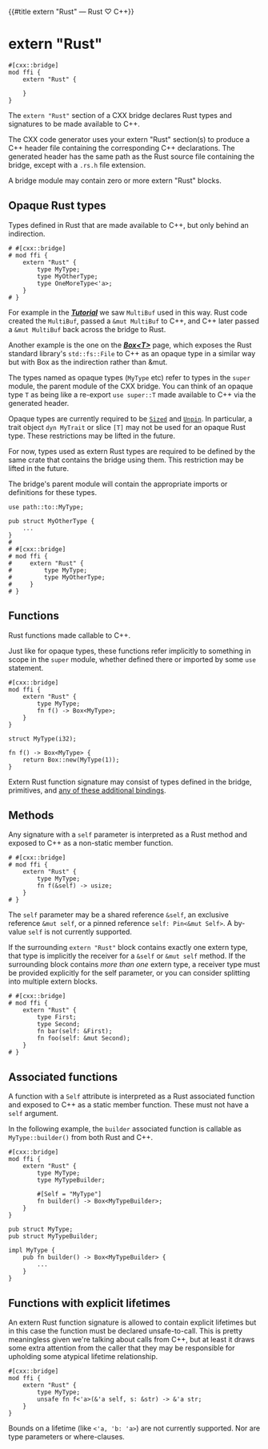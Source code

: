 {{#title extern "Rust" — Rust ♡ C++}}
# extern "Rust"

```rust,noplayground
#[cxx::bridge]
mod ffi {
    extern "Rust" {

    }
}
```

The `extern "Rust"` section of a CXX bridge declares Rust types and signatures
to be made available to C++.

The CXX code generator uses your extern "Rust" section(s) to produce a C++
header file containing the corresponding C++ declarations. The generated header
has the same path as the Rust source file containing the bridge, except with a
`.rs.h` file extension.

A bridge module may contain zero or more extern "Rust" blocks.

## Opaque Rust types

Types defined in Rust that are made available to C++, but only behind an
indirection.

```rust,noplayground
# #[cxx::bridge]
# mod ffi {
    extern "Rust" {
        type MyType;
        type MyOtherType;
        type OneMoreType<'a>;
    }
# }
```

For example in the ***[Tutorial](tutorial.md)*** we saw `MultiBuf` used in this
way. Rust code created the `MultiBuf`, passed a `&mut MultiBuf` to C++, and C++
later passed a `&mut MultiBuf` back across the bridge to Rust.

Another example is the one on the ***[Box\<T\>](binding/box.md)*** page, which
exposes the Rust standard library's `std::fs::File` to C++ as an opaque type in
a similar way but with Box as the indirection rather than &mut.

The types named as opaque types (`MyType` etc) refer to types in the `super`
module, the parent module of the CXX bridge. You can think of an opaque type `T`
as being like a re-export `use super::T` made available to C++ via the generated
header.

Opaque types are currently required to be [`Sized`] and [`Unpin`]. In
particular, a trait object `dyn MyTrait` or slice `[T]` may not be used for an
opaque Rust type. These restrictions may be lifted in the future.

[`Sized`]: https://doc.rust-lang.org/std/marker/trait.Sized.html
[`Unpin`]: https://doc.rust-lang.org/std/marker/trait.Unpin.html

For now, types used as extern Rust types are required to be defined by the same
crate that contains the bridge using them. This restriction may be lifted in the
future.

The bridge's parent module will contain the appropriate imports or definitions
for these types.

```rust,noplayground
use path::to::MyType;

pub struct MyOtherType {
    ...
}
#
# #[cxx::bridge]
# mod ffi {
#     extern "Rust" {
#         type MyType;
#         type MyOtherType;
#     }
# }
```

## Functions

Rust functions made callable to C++.

Just like for opaque types, these functions refer implicitly to something in
scope in the `super` module, whether defined there or imported by some `use`
statement.

```rust,noplayground
#[cxx::bridge]
mod ffi {
    extern "Rust" {
        type MyType;
        fn f() -> Box<MyType>;
    }
}

struct MyType(i32);

fn f() -> Box<MyType> {
    return Box::new(MyType(1));
}
```

Extern Rust function signature may consist of types defined in the bridge,
primitives, and [any of these additional bindings](bindings.md).

## Methods

Any signature with a `self` parameter is interpreted as a Rust method and
exposed to C++ as a non-static member function.

```rust,noplayground
# #[cxx::bridge]
# mod ffi {
    extern "Rust" {
        type MyType;
        fn f(&self) -> usize;
    }
# }
```

The `self` parameter may be a shared reference `&self`, an exclusive reference
`&mut self`, or a pinned reference `self: Pin<&mut Self>`. A by-value `self` is
not currently supported.

If the surrounding `extern "Rust"` block contains exactly one extern type, that
type is implicitly the receiver for a `&self` or `&mut self` method. If the
surrounding block contains *more than one* extern type, a receiver type must be
provided explicitly for the self parameter, or you can consider splitting into
multiple extern blocks.

```rust,noplayground
# #[cxx::bridge]
# mod ffi {
    extern "Rust" {
        type First;
        type Second;
        fn bar(self: &First);
        fn foo(self: &mut Second);
    }
# }
```

## Associated functions

A function with a `Self` attribute is interpreted as a Rust associated function
and exposed to C++ as a static member function. These must not have a `self`
argument.

In the following example, the `builder` associated function is callable as
`MyType::builder()` from both Rust and C++.

```rust,noplayground
#[cxx::bridge]
mod ffi {
    extern "Rust" {
        type MyType;
        type MyTypeBuilder;

        #[Self = "MyType"]
        fn builder() -> Box<MyTypeBuilder>;
    }
}

pub struct MyType;
pub struct MyTypeBuilder;

impl MyType {
    pub fn builder() -> Box<MyTypeBuilder> {
        ...
    }
}
```

## Functions with explicit lifetimes

An extern Rust function signature is allowed to contain explicit lifetimes but
in this case the function must be declared unsafe-to-call. This is pretty
meaningless given we're talking about calls from C++, but at least it draws some
extra attention from the caller that they may be responsible for upholding some
atypical lifetime relationship.

```rust,noplayground
#[cxx::bridge]
mod ffi {
    extern "Rust" {
        type MyType;
        unsafe fn f<'a>(&'a self, s: &str) -> &'a str;
    }
}
```

Bounds on a lifetime (like `<'a, 'b: 'a>`) are not currently supported. Nor are
type parameters or where-clauses.
